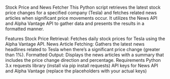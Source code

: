 Stock Price and News Fetcher
This Python script retrieves the latest stock price changes for a specified company (Tesla) and fetches related news articles when significant price movements occur. It utilizes the News API and Alpha Vantage API to gather data and presents the results in a formatted manner.

Features
Stock Price Retrieval: Fetches daily stock prices for Tesla using the Alpha Vantage API.
News Article Fetching: Gathers the latest news headlines related to Tesla when there’s a significant price change (greater than 1%).
Formatted Output: Displays the news articles with a summary that includes the price change direction and percentage.
Requirements
Python 3.x
requests library (install via pip install requests)
API keys for News API and Alpha Vantage (replace the placeholders with your actual keys)
